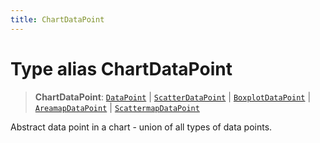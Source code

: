 ```yaml
---
title: ChartDataPoint
---
```


# Type alias ChartDataPoint

> **ChartDataPoint**: [`DataPoint`](type-alias.DataPoint.md) \| [`ScatterDataPoint`](type-alias.ScatterDataPoint.md) \| [`BoxplotDataPoint`](type-alias.BoxplotDataPoint.md) \| [`AreamapDataPoint`](type-alias.AreamapDataPoint.md) \| [`ScattermapDataPoint`](type-alias.ScattermapDataPoint.md)

Abstract data point in a chart - union of all types of data points.
